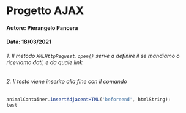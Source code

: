# Progetto AJAX
#### Autore: Pierangelo Pancera
#### Data: 18/03/2021

###### 1. Il metodo  `XMLHttpRequest.open()` serve a definire il se mandiamo o riceviamo dati, e da quale link
###### 2. Il testo viene inserito alla fine con il comando 
```Javascript
animalContainer.insertAdjacentHTML('beforeend', htmlString);
test
```

